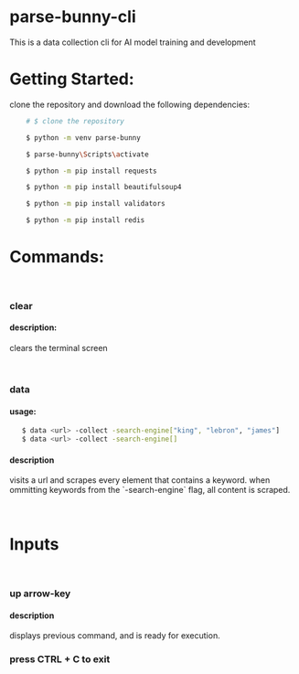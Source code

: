 # parse-bunny-cli
This is a data collection cli for AI model training and development

<h1>Getting Started:</h1>
<p>clone the repository and download the following dependencies:</p>

```bash
    # $ clone the repository

    $ python -m venv parse-bunny

    $ parse-bunny\Scripts\activate

    $ python -m pip install requests

    $ python -m pip install beautifulsoup4

    $ python -m pip install validators

    $ python -m pip install redis
```

<h1>Commands:</h1>
<br />
<h3>clear</h3>
<h4>description:</h4>
<p>clears the terminal screen</p>
<br />
<h3>data</h3>
<h4>usage:</h4>

```bash 
   $ data <url> -collect -search-engine["king", "lebron", "james"]
   $ data <url> -collect -search-engine[]
```

<h4>description</h4>
<p>visits a url and scrapes every element that contains a keyword. 
when ommitting keywords from the `-search-engine` flag, all content is scraped.</p>
<br />

<h1>Inputs</h1>
<br />
<h3>up arrow-key</h3>
<h4>description</h4>
<p>displays previous command, and is ready for execution.</p>

<h3>press CTRL + C to exit<h3>

